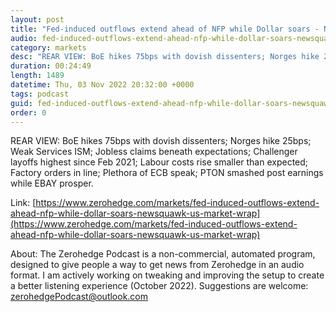 ```yaml
---
layout: post
title: "Fed-induced outflows extend ahead of NFP while Dollar soars - Newsquawk US Market Wrap"
audio: fed-induced-outflows-extend-ahead-nfp-while-dollar-soars-newsquawk-us-market-wrap-0
category: markets
desc: "REAR VIEW: BoE hikes 75bps with dovish dissenters; Norges hike 25bps; Weak Services ISM; Jobless claims beneath expectations; Challenger layoffs highest since Feb 2021; Labour costs rise smaller than expected; Factory orders in line; Plethora of ECB speak; PTON smashed post earnings while EBAY prosper."
duration: 00:24:49
length: 1489
datetime: Thu, 03 Nov 2022 20:32:00 +0000
tags: podcast
guid: fed-induced-outflows-extend-ahead-nfp-while-dollar-soars-newsquawk-us-market-wrap-0
order: 0
---
```

REAR VIEW: BoE hikes 75bps with dovish dissenters; Norges hike 25bps; Weak Services ISM; Jobless claims beneath expectations; Challenger layoffs highest since Feb 2021; Labour costs rise smaller than expected; Factory orders in line; Plethora of ECB speak; PTON smashed post earnings while EBAY prosper.

Link: [https://www.zerohedge.com/markets/fed-induced-outflows-extend-ahead-nfp-while-dollar-soars-newsquawk-us-market-wrap](https://www.zerohedge.com/markets/fed-induced-outflows-extend-ahead-nfp-while-dollar-soars-newsquawk-us-market-wrap)

About: The Zerohedge Podcast is a non-commercial, automated program, designed to give people a way to get news from Zerohedge in an audio format.  I am actively working on tweaking and improving the setup to create a better listening experience (October 2022).  Suggestions are welcome: [zerohedgePodcast@outlook.com](mailto:zerohedgePodcast@outlook.com)